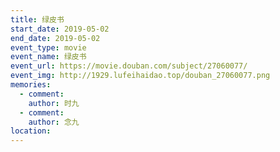 ```yaml
---
title: 绿皮书
start_date: 2019-05-02
end_date: 2019-05-02
event_type: movie
event_name: 绿皮书
event_url: https://movie.douban.com/subject/27060077/
event_img: http://1929.lufeihaidao.top/douban_27060077.png
memories:
  - comment: 
    author: 时九
  - comment: 
    author: 念九
location: 
---
```

